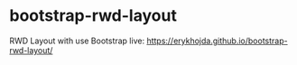 # bootstrap-rwd-layout
RWD Layout with use Bootstrap
live: https://erykhojda.github.io/bootstrap-rwd-layout/
